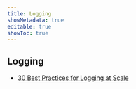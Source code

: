 ```yaml
---
title: Logging
showMetadata: true
editable: true
showToc: true
---
```


## Logging

- [30 Best Practices for Logging at Scale](https://iamgique.medium.com/30-ข้อควรปฏิบัติในการทำ-logging-d14a74fbbeb8)